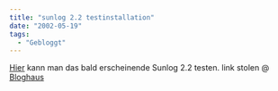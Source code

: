 ```yaml
---
title: "sunlog 2.2 testinstallation"
date: "2002-05-19"
tags:
  - "Gebloggt"
---
```


[Hier](http://www.sunflyer.net/) kann man das bald erscheinende Sunlog 2.2 testen.
link stolen @ [Bloghaus](http://www.blogworld.de)

